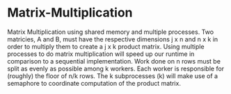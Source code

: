 # Matrix-Multiplication 

Matrix Multiplication using shared memory and multiple processes.
Two matricies, A and B, must have the respective dimensions j x n and n x k in order to multiply them to create a j x k product matrix.  Using multiple processes to do matrix multiplication will speed up our runtime in comparison to a sequential implementation.  Work done on n rows must be split as evenly as possible among k workers. Each worker is responsible for (roughly) the floor of n/k rows.  The k subprocesses (k) will make use of a semaphore to coordinate computation of the product matrix.
